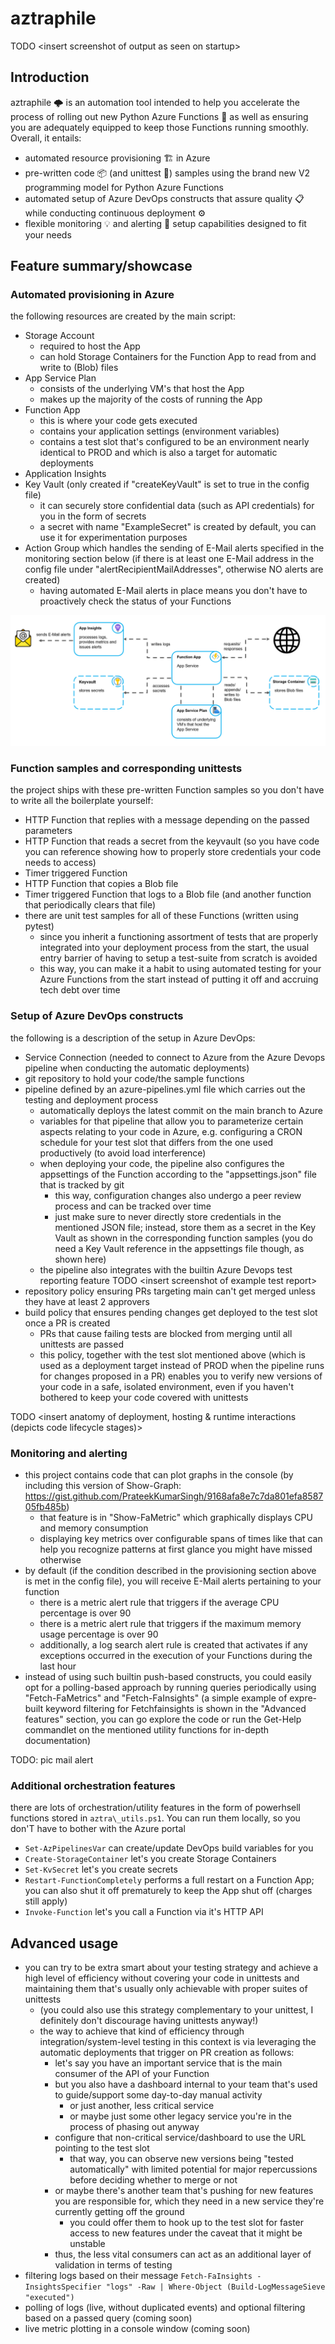 # aztraphile
TODO \<insert screenshot of output as seen on startup\>

## Introduction
aztraphile 🌩️ is an automation tool intended to help you accelerate the process of rolling out new Python Azure Functions 🚀 as well as ensuring you are adequately equipped to keep those Functions running smoothly. Overall, it entails:
- automated resource provisioning 🏗️ in Azure
- pre-written code 📦 (and unittest 🔬) samples using the brand new V2 programming model for Python Azure Functions
- automated setup of Azure DevOps constructs that assure quality 📋 while conducting continuous deployment ⚙️
- flexible monitoring 💡 and alerting 🚨 setup capabilities designed to fit your needs

## Feature summary/showcase
### Automated provisioning in Azure
the following resources are created by the main script:
- Storage Account
  - required to host the App
  - can hold Storage Containers for the Function App to read from and write to (Blob) files
- App Service Plan
  - consists of the underlying VM's that host the App
  - makes up the majority of the costs of running the App
- Function App
  - this is where your code gets executed
  - contains your application settings (environment variables)
  - contains a test slot that's configured to be an environment nearly identical to PROD and which is also a target for automatic deployments
- Application Insights
- Key Vault (only created if "createKeyVault" is set to true in the config file)
  - it can securely store confidential data (such as API credentials) for you in the form of secrets
  - a secret with name "ExampleSecret" is created by default, you can use it for experimentation purposes
- Action Group which handles the sending of E-Mail alerts specified in the monitoring section below (if there is at least one E-Mail address in the config file under "alertRecipientMailAddresses", otherwise NO alerts are created)
  - having automated E-Mail alerts in place means you don't have to proactively check the status of your Functions

![overview diagramm of resulting Azure architecture as setup by the script](./readme_attachments/azure_overview.png)

### Function samples and corresponding unittests
the project ships with these pre-written Function samples so you don't have to write all the boilerplate yourself:
- HTTP Function that replies with a message depending on the passed parameters
- HTTP Function that reads a secret from the keyvault (so you have code you can reference showing how to properly store credentials your code needs to access)
- Timer triggered Function
- HTTP Function that copies a Blob file
- Timer triggered Function that logs to a Blob file (and another function that periodically clears that file)
- there are unit test samples for all of these Functions (written using pytest)
  - since you inherit a functioning assortment of tests that are properly integrated into your deployment process from the start, the usual entry barrier of having to setup a test-suite from scratch is avoided
  - this way, you can make it a habit to using automated testing for your Azure Functions from the start instead of putting it off and accruing tech debt over time

### Setup of Azure DevOps constructs
the following is a description of the setup in Azure DevOps:
- Service Connection (needed to connect to Azure from the Azure Devops pipeline when conducting the automatic deployments)
- git repository to hold your code/the sample functions
- pipeline defined by an azure-pipelines.yml file which carries out the testing and deployment process
    - automatically deploys the latest commit on the main branch to Azure
    - variables for that pipeline that allow you to parameterize certain aspects relating to your code in Azure, e.g. configuring a CRON schedule for your test slot that differs from the one used productively (to avoid load interference)
    - when deploying your code, the pipeline also configures the appsettings of the Function according to the "appsettings.json" file that is tracked by git
      - this way, configuration changes also undergo a peer review process and can be tracked over time
      - just make sure to never directly store credentials in the mentioned JSON file; instead, store them as a secret in the Key Vault as shown in the corresponding function samples (you do need a Key Vault reference in the appsettings file though, as shown here)
    - the pipeline also integrates with the builtin Azure Devops test reporting feature TODO \<insert screenshot of example test report\>
- repository policy ensuring PRs targeting main can't get merged unless they have at least 2 approvers
- build policy that ensures pending changes get deployed to the test slot once a PR is created
  - PRs that cause failing tests are blocked from merging until all unittests are passed
  - this policy, together with the test slot mentioned above (which is used as a deployment target instead of PROD when the pipeline runs for changes proposed in a PR) enables you to verify new versions of your code in a safe, isolated environment, even if you haven't bothered to keep your code covered with unittests

TODO \<insert anatomy of deployment, hosting & runtime interactions (depicts code lifecycle stages)\>

### Monitoring and alerting
- this project contains code that can plot graphs in the console (by including this version of Show-Graph: https://gist.github.com/PrateekKumarSingh/9168afa8e7c7da801efa858705fb485b)
  - that feature is in "Show-FaMetric" which graphically displays CPU and memory consumption
  - displaying key metrics over configurable spans of times like that can help you recognize patterns at first glance you might have missed otherwise
- by default (if the condition described in the provisioning section above is met in the config file), you will receive E-Mail alerts pertaining to your function
  - there is a metric alert rule that triggers if the average CPU percentage is over 90
  - there is a metric alert rule that triggers if the maximum memory usage percentage is over 90
  - additionally, a log search alert rule is created that activates if any exceptions occurred in the execution of your Functions during the last hour
- instead of using such builtin push-based constructs, you could easily opt for a polling-based approach by running queries periodically using "Fetch-FaMetrics" and "Fetch-FaInsights" (a simple example of expre-built keyword filtering for Fetchfainsights is shown in the "Advanced features" section, you can go explore the code or run the Get-Help commandlet on the mentioned utility functions for in-depth documentation)

TODO: pic mail alert

### Additional orchestration features
there are lots of orchestration/utility features in the form of powerhsell functions stored in ```aztra\_utils.ps1```. You can run them locally, so you don'T have to bother with the Azure portal
- ```Set-AzPipelinesVar``` can create/update DevOps build variables for you
- ```Create-StorageContainer``` let's you create Storage Containers
- ```Set-KvSecret``` let's you create secrets
- ```Restart-FunctionCompletely``` performs a full restart on a Function App; you can also shut it off prematurely to keep the App shut off (charges still apply)
- ```Invoke-Function``` let's you call a Function via it's HTTP API

## Advanced usage
- you can try to be extra smart about your testing strategy and achieve a high level of efficiency without covering your code in unittests and maintaining them that's usually only achievable with proper suites of unittests
  - (you could also use this strategy complementary to your unittest, I definitely don't discourage having unittests anyway!)
  - the way to achieve that kind of efficiency through integration/system-level testing in this context is via leveraging the automatic deployments that trigger on PR creation as follows:
    - let's say you have an important service that is the main consumer of the API of your Function
    - but you also have a dashboard internal to your team that's used to guide/support some day-to-day manual activity
      - or just another, less critical service
      - or maybe just some other legacy service you're in the process of phasing out anyway
    - configure that non-critical service/dashboard to use the URL pointing to the test slot
      - that way, you can observe new versions being "tested automatically" with limited potential for major repercussions before deciding whether to merge or not
    - or maybe there's another team that's pushing for new features you are responsible for, which they need in a new service they're currently getting off the ground
      - you could offer them to hook up to the test slot for faster access to new features under the caveat that it might be unstable
    - thus, the less vital consumers can act as an additional layer of validation in terms of testing
- filtering logs based on their message ```Fetch-FaInsights -InsightsSpecifier "logs" -Raw | Where-Object (Build-LogMessageSieve "executed")```
- polling of logs (live, without duplicated events) and optional filtering based on a passed query (coming soon)
- live metric plotting in a console window (coming soon)
